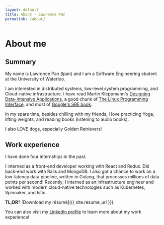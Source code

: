 ```yaml
---
layout: default
title: About - Lawrence Pan
permalink: /about/
---
```


# About me

## Summary

My name is Lawrence Pan (lpan) and I am a Software Engineering student at the
University of Waterloo.

I am interested in distributed systems, low-level system programming, and
Cloud-native infrastructure. I have read Martin Kleppmann's [Designing
Data-Intensive Applications](http://dataintensive.net/), a good chunk of [The
Linux Programming Interface](http://man7.org/tlpi/), and most of [Google's SRE
book](https://landing.google.com/sre/).

In my spare time, besides chilling with my friends, I love practicing Yoga,
lifting weights, and reading books (listening to audio books).

I also LOVE dogs, especially Golden Retrievers!

## Work experience

I have done four internships in the past.

I interned as a front-end developer working with React and Redux. Did back-end
work with Rails and MongoDB. I also got a chance to work on a low-latency data
pipeline, written in Golang, that processes millions of data points per second!
Recently, I interned as an infrastructure engineer and worked with modern
cloud-native technologies such as Kubernetes, Spinnaker, and Istio.

**TL;DR**? [Download my résumé]({{ site.resume_url }}).

You can also visit my [Linkedin
profile](https://www.linkedin.com/in/lawrence-pan) to learn more about my work
experience!
